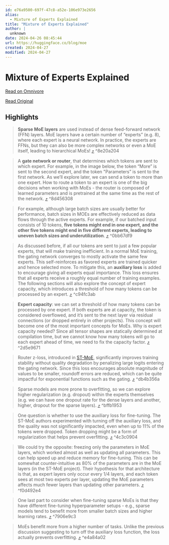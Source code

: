 ```yaml
---
id: e76a9500-697f-47c8-a52e-106e973e2656
alias:
  - Mixture of Experts Explained
title: "Mixture of Experts Explained"
author: |
  unknown
date: 2024-04-26 08:45:44
url: https://huggingface.co/blog/moe
created: 2024-04-27
modified: 2024-04-27
---
```


# Mixture of Experts Explained

[Read on Omnivore](https://omnivore.app/me/https-huggingface-co-blog-moe-18f195dfe64)

[Read Original](https://huggingface.co/blog/moe)

## Highlights

> **Sparse MoE layers** are used instead of dense feed-forward network (FFN) layers. MoE layers have a certain number of “experts” (e.g. 8), where each expert is a neural network. In practice, the experts are FFNs, but they can also be more complex networks or even a MoE itself, leading to hierarchical MoEs! [⤴️](https://omnivore.app/me/https-huggingface-co-blog-moe-18f195dfe64#8e20a204-30f6-441d-977c-92c29c839416)  ^8e20a204

> A **gate network or router**, that determines which tokens are sent to which expert. For example, in the image below, the token “More” is sent to the second expert, and the token "Parameters” is sent to the first network. As we’ll explore later, we can send a token to more than one expert. How to route a token to an expert is one of the big decisions when working with MoEs - the router is composed of learned parameters and is pretrained at the same time as the rest of the network. [⤴️](https://omnivore.app/me/https-huggingface-co-blog-moe-18f195dfe64#8d456308-1068-4846-8021-e5a11891b3d3)  ^8d456308

> For example, although large batch sizes are usually better for performance, batch sizes in MOEs are effectively reduced as data flows through the active experts. For example, if our batched input consists of 10 tokens, **five tokens might end in one expert, and the other five tokens might end in five different experts, leading to uneven batch sizes and underutilization**. [⤴️](https://omnivore.app/me/https-huggingface-co-blog-moe-18f195dfe64#0bb67df9-2938-4831-95a8-7e3562bc04d1)  ^0bb67df9

> As discussed before, if all our tokens are sent to just a few popular experts, that will make training inefficient. In a normal MoE training, the gating network converges to mostly activate the same few experts. This self-reinforces as favored experts are trained quicker and hence selected more. To mitigate this, an **auxiliary loss** is added to encourage giving all experts equal importance. This loss ensures that all experts receive a roughly equal number of training examples. The following sections will also explore the concept of expert capacity, which introduces a threshold of how many tokens can be processed by an expert. [⤴️](https://omnivore.app/me/https-huggingface-co-blog-moe-18f195dfe64#c94fc3ab-8882-45cc-8daa-fc5da6b3585c)  ^c94fc3ab

> **Expert capacity**: we can set a threshold of how many tokens can be processed by one expert. If both experts are at capacity, the token is considered overflowed, and it’s sent to the next layer via residual connections (or dropped entirely in other projects). This concept will become one of the most important concepts for MoEs. Why is expert capacity needed? Since all tensor shapes are statically determined at compilation time, but we cannot know how many tokens will go to each expert ahead of time, we need to fix the capacity factor. [⤴️](https://omnivore.app/me/https-huggingface-co-blog-moe-18f195dfe64#2d5e9671-c503-4a2e-b9ce-5f2e80d7065f)  ^2d5e9671

> Router z-loss, introduced in [ST-MoE](https://arxiv.org/abs/2202.08906), significantly improves training stability without quality degradation by penalizing large logits entering the gating network. Since this loss encourages absolute magnitude of values to be smaller, roundoff errors are reduced, which can be quite impactful for exponential functions such as the gating. [⤴️](https://omnivore.app/me/https-huggingface-co-blog-moe-18f195dfe64#db4b356a-8422-4ab8-a0c1-362d1f433f62)  ^db4b356a

> Sparse models are more prone to overfitting, so we can explore higher regularization (e.g. dropout) within the experts themselves (e.g. we can have one dropout rate for the dense layers and another, higher, dropout for the sparse layers). [⤴️](https://omnivore.app/me/https-huggingface-co-blog-moe-18f195dfe64#bffb1953-317b-4483-9398-8b4b63a10732)  ^bffb1953

> One question is whether to use the auxiliary loss for fine-tuning. The ST-MoE authors experimented with turning off the auxiliary loss, and the quality was not significantly impacted, even when up to 11% of the tokens were dropped. Token dropping might be a form of regularization that helps prevent overfitting. [⤴️](https://omnivore.app/me/https-huggingface-co-blog-moe-18f195dfe64#4c3c0904-1ee5-418a-9288-464af85c2728)  ^4c3c0904

> We could try the opposite: freezing only the parameters in MoE layers, which worked almost as well as updating all parameters. This can help speed up and reduce memory for fine-tuning. This can be somewhat counter-intuitive as 80% of the parameters are in the MoE layers (in the ST-MoE project). Their hypothesis for that architecture is that, as expert layers only occur every 1/4 layers, and each token sees at most two experts per layer, updating the MoE parameters affects much fewer layers than updating other parameters. [⤴️](https://omnivore.app/me/https-huggingface-co-blog-moe-18f195dfe64#f0d492e4-e2d1-4f8c-8eb9-23dbdee0a3c8)  ^f0d492e4

> One last part to consider when fine-tuning sparse MoEs is that they have different fine-tuning hyperparameter setups - e.g., sparse models tend to benefit more from smaller batch sizes and higher learning rates. [⤴️](https://omnivore.app/me/https-huggingface-co-blog-moe-18f195dfe64#7906e9c3-baf3-45e9-9901-5b9a7c733071)  ^7906e9c3

> MoEs benefit more from a higher number of tasks. Unlike the previous discussion suggesting to turn off the auxiliary loss function, the loss actually prevents overfitting. [⤴️](https://omnivore.app/me/https-huggingface-co-blog-moe-18f195dfe64#e4a84a02-293a-403e-bef8-0eab0d125e48)  ^e4a84a02

